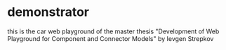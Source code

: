 <!-- (c) https://github.com/MontiCore/monticore -->
# demonstrator

this is the car web playground of the master thesis "Development of Web Playground for Component and Connector Models" by Ievgen Strepkov
